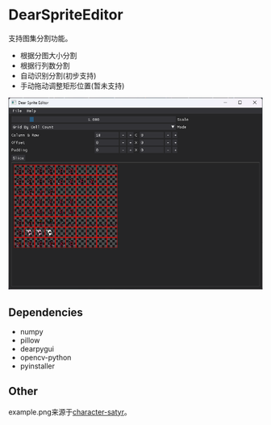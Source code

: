# DearSpriteEditor

支持图集分割功能。

* 根据分图大小分割
* 根据行列数分割
* 自动识别分割(初步支持)
* 手动拖动调整矩形位置(暂未支持)

![assets/example.png](assets/example.png)

## Dependencies

* numpy
* pillow
* dearpygui
* opencv-python
* pyinstaller

## Other
example.png来源于[character-satyr](https://lucky-loops.itch.io/character-satyr)。